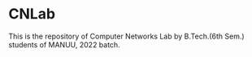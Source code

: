 # CNLab

This is the repository of Computer Networks Lab by B.Tech.(6th Sem.) students of MANUU, 2022  batch.
